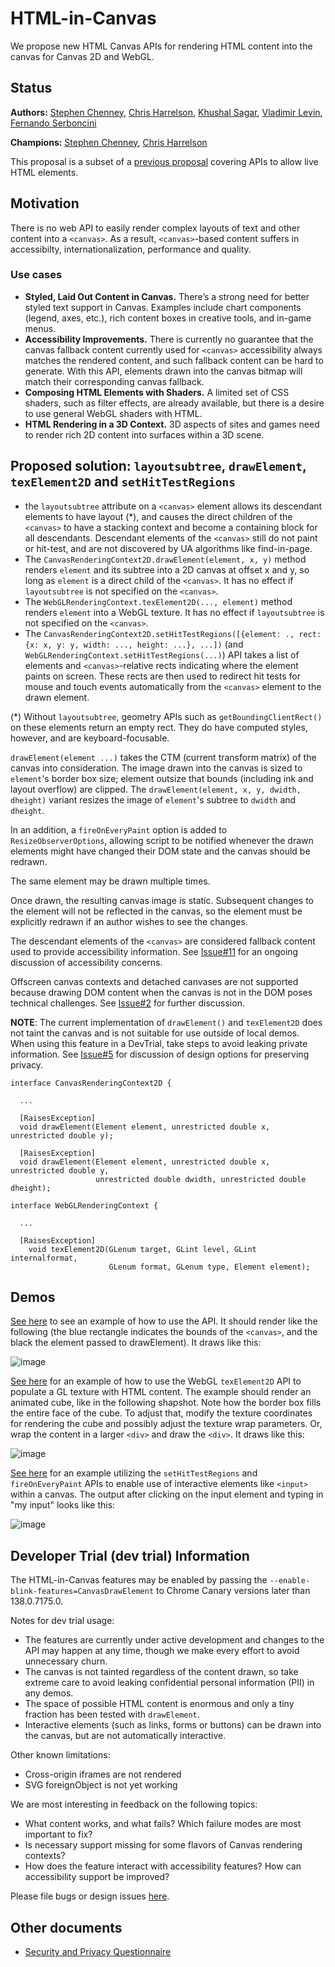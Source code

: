  # HTML-in-Canvas

We propose new HTML Canvas APIs for rendering HTML content into the canvas for Canvas 2D and WebGL.

## Status

**Authors:** [Stephen Chenney](mailto:schenney@igalia.com), [Chris Harrelson](mailto:chrishtr@google.com), [Khushal Sagar](mailto:khushalsagar@google.com), [Vladimir Levin](mailto:vmpstr@chromium.org), [Fernando Serboncini](mailto:fserb@chromium.org)

**Champions:** [Stephen Chenney](mailto:schenney@igalia.com), [Chris Harrelson](mailto:chrishtr@google.com)

This proposal is a subset of a [previous proposal](placeElement) covering APIs to allow live HTML elements.

## Motivation

There is no web API to easily render complex layouts of text and other content into a `<canvas>`. As a result, `<canvas>`-based content suffers in accessibilty, internationalization, performance and quality.

### Use cases

* **Styled, Laid Out Content in Canvas.** There’s a strong need for better styled text support in Canvas. Examples include chart components (legend, axes, etc.), rich content boxes in creative tools, and in-game menus.
* **Accessibility Improvements.** There is currently no guarantee that the canvas fallback content currently used for `<canvas>` accessibility always matches the rendered content, and such fallback content can be hard to generate. With this API, elements drawn into the canvas bitmap will match their corresponding canvas fallback.
* **Composing HTML Elements with Shaders.** A limited set of CSS shaders, such as filter effects, are already available, but there is a desire to use general WebGL shaders with HTML.
* **HTML Rendering in a 3D Context.** 3D aspects of sites and games need to render rich 2D content into surfaces within a 3D scene.

## Proposed solution: `layoutsubtree`, `drawElement`, `texElement2D` and `setHitTestRegions`

* the `layoutsubtree` attribute on a `<canvas>` element allows its descendant elements to have layout (*), and causes the direct children of the `<canvas>` to have a stacking context and become a containing block for all descendants. Descendant elements of the `<canvas>` still do not paint or hit-test, and are not discovered by UA algorithms like find-in-page.
* The `CanvasRenderingContext2D.drawElement(element, x, y)` method renders `element` and its subtree into a 2D canvas at offset x and y, so long as `element` is a direct child of the `<canvas>`. It has no effect if `layoutsubtree` is not specified on the `<canvas>`.
* The `WebGLRenderingContext.texElement2D(..., element)` method renders `element` into a WebGL texture. It has no effect if `layoutsubtree` is not specified on the `<canvas>`.
* The `CanvasRenderingContext2D.setHitTestRegions([{element: ., rect: {x: x, y: y, width: ..., height: ...}, ...])` (and `WebGLRenderingContext.setHitTestRegions(...)`) API takes a list of elements and `<canvas>`-relative rects indicating where the
  element paints on screen. These rects are then used to redirect hit tests for mouse and touch events automatically from the `<canvas>` element to the drawn element.

(*) Without `layoutsubtree`, geometry APIs such as `getBoundingClientRect()` on these elements return an empty rect. They do have computed styles, however, and are keyboard-focusable.

`drawElement(element ...)` takes the CTM (current transform matrix) of the canvas into consideration. The image drawn into the canvas is sized to `element`'s border box size; element outsize that bounds (including ink and layout overflow) are clipped. The `drawElement(element, x, y, dwidth, dheight)` variant resizes the image of `element`'s subtree to `dwidth` and `dheight`.

In an addition, a `fireOnEveryPaint` option is added to `ResizeObserverOptions`, allowing script to be notified whenever the drawn elements might have changed their
DOM state and the canvas should be redrawn.

The same element may be drawn multiple times.

Once drawn, the resulting canvas image is static. Subsequent changes to the element will not be reflected in the canvas, so the element must be explicitly redrawn if an author wishes to see the changes.

The descendant elements of the `<canvas>` are considered fallback content used to provide accessibility information.
See [Issue#11](https://github.com/WICG/html-in-canvas/issues/11) for an ongoing discussion of accessibility concerns.

Offscreen canvas contexts and detached canvases are not supported because drawing DOM content when the canvas is not in the DOM poses technical challenges. See [Issue#2](https://github.com/WICG/html-in-canvas/issues/2) for further discussion.

**NOTE**: The current implementation of `drawElement()` and `texElement2D` does not taint the canvas and is not suitable for use outside of local demos. When using this feature in a DevTrial, take steps to avoid leaking private information. See
[Issue#5](https://github.com/WICG/html-in-canvas/issues/5) for discussion of design options for preserving privacy.

```idl
interface CanvasRenderingContext2D {

  ...

  [RaisesException]
  void drawElement(Element element, unrestricted double x, unrestricted double y);

  [RaisesException]
  void drawElement(Element element, unrestricted double x, unrestricted double y,
                   unrestricted double dwidth, unrestricted double dheight);

```

```idl
interface WebGLRenderingContext {

  ...

  [RaisesException]
    void texElement2D(GLenum target, GLint level, GLint internalformat,
                      GLenum format, GLenum type, Element element);

```

## Demos

[See here](Examples/complex-text.html) to see an example of how to use the API. It should render like the following (the blue rectangle indicates the bounds of the `<canvas>`, and the black the element passed to
drawElement). It draws like this:

![image](https://github.com/user-attachments/assets/88d5200b-176c-4102-a4a0-f5893101b295)

[See here](Examples/webGL.html) for an example of how to use the WebGL `texElement2D` API to populate a GL texture with HTML content.
The example should render an animated cube, like in the following shapshot. Note how the border box fills the entire face of the cube.
To adjust that, modify the texture coordinates for rendering the cube and possibly adjust the texture wrap
parameters. Or, wrap the content in a larger `<div>` and draw the `<div>`.  It draws like this:

![image](https://github.com/user-attachments/assets/78606b3b-706c-4066-875b-c6245d7ef27f)

[See here](Examples/text-input.html) for an example utilizing the `setHitTestRegions` and `fireOnEveryPaint` APIs to enable use of interactive elements like
`<input>` within a canvas. The output after clicking on the input element and typing in "my input" looks like this:

![image](https://github.com/user-attachments/assets/ac82ddb5-7a1e-41b0-94d6-1cee678506c7)

## Developer Trial (dev trial) Information
The HTML-in-Canvas features may be enabled by passing the `--enable-blink-features=CanvasDrawElement` to Chrome Canary versions later than 138.0.7175.0.

Notes for dev trial usage:
* The features are currently under active development and changes to the API may happen at any time, though we make every effort to avoid unnecessary churn.
* The canvas is not tainted regardless of the content drawn, so take extreme care to avoid leaking confidential personal information (PII) in any demos.
* The space of possible HTML content is enormous and only a tiny fraction has been tested with `drawElement`.
* Interactive elements (such as links, forms or buttons) can be drawn into the canvas, but are not automatically interactive.

Other known limitations:
* Cross-origin iframes are not rendered
* SVG foreignObject is not yet working

We are most interesting in feedback on the following topics:
* What content works, and what fails? Which failure modes are most important to fix?
* Is necessary support missing for some flavors of Canvas rendering contexts? 
* How does the feature interact with accessibility features? How can accessibility support be improved?

Please file bugs or design issues [here](https://github.com/WICG/html-in-canvas/issues/new).

## Other documents

* [Security and Privacy Questionnaire](./security-privacy-questionnaire.md)
